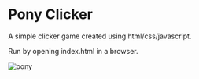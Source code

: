 # Pony Clicker

A simple clicker game created using html/css/javascript.

Run by opening index.html in a browser.

![pony](https://user-images.githubusercontent.com/112262472/192659634-b834aaa9-a94a-47e9-abed-82b0ef419e6e.gif)
